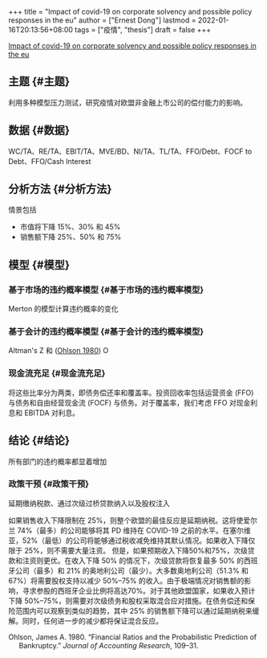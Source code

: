 +++
title = "Impact of covid-19 on corporate solvency and possible policy responses in the eu"
author = ["Ernest Dong"]
lastmod = 2022-01-16T20:13:56+08:00
tags = ["疫情", "thesis"]
draft = false
+++

[Impact of covid-19 on corporate solvency and possible policy responses in the eu](https://www.sciencedirect.com/science/article/pii/S1062976920301125)


## 主题 {#主题}

利用多种模型压力测试，研究疫情对欧盟非金融上市公司的偿付能力的影响。


## 数据 {#数据}

WC/TA、RE/TA、EBIT/TA、MVE/BD、NI/TA、TL/TA、FFO/Debt、FOCF to Debt、FFO/Cash Interest


## 分析方法 {#分析方法}

情景包括

-   市值将下降 15%、30% 和 45%
-   销售额下降 25%、50% 和 75%


## 模型 {#模型}


### 基于市场的违约概率模型 {#基于市场的违约概率模型}

Merton 的模型计算违约概率的变化


### 基于会计的违约概率模型 {#基于会计的违约概率模型}

Altman's Z 和 (<a href="#citeproc_bib_item_1">Ohlson 1980</a>) O


### 现金流充足 {#现金流充足}

将这些比率分为两类，即债务偿还率和覆盖率。投资回收率包括运营资金 (FFO) 与债务和自由经营现金流 (FOCF) 与债务。对于覆盖率，我们考虑 FFO 对现金利息和 EBITDA 对利息。


## 结论 {#结论}

所有部门的违约概率都显着增加


### 政策干预 {#政策干预}

延期缴纳税款、通过次级过桥贷款纳入以及股权注入

如果销售收入下降限制在 25%，则整个欧盟的最佳反应是延期纳税。这将使爱尔兰 74%（最多）的公司能够将其 PD 维持在 COVID-19 之前的水平。在塞尔维亚，52%（最低）的公司将能够通过税收减免维持其默认情况。如果收入下降仅限于 25%，则不需要大量注资。
但是，如果预期收入下降50%和75%，次级贷款和注资则更优。在收入下降 50% 的情况下，次级贷款将恢复最多 50% 的西班牙公司（最多）和 21% 的奥地利公司（最少）。大多数奥地利公司（51.3% 和 67%）将需要股权支持以减少 50%–75% 的收入。由于极端情况对销售额的影响，寻求参股的西班牙企业比例将高达70%。对于其他欧盟国家，如果收入预计下降 50%–75%，则需要对次级债务和股权采取混合应对措施。在债务偿还和保险范围内可以观察到类似的趋势，其中 25% 的销售额下降可以通过延期纳税来缓解。同时，任何进一步的减少都将保证混合反应。

<style>.csl-entry{text-indent: -1.5em; margin-left: 1.5em;}</style><div class="csl-bib-body">
  <div class="csl-entry"><a id="citeproc_bib_item_1"></a>Ohlson, James A. 1980. “Financial Ratios and the Probabilistic Prediction of Bankruptcy.” <i>Journal of Accounting Research</i>, 109–31.</div>
</div>